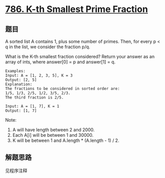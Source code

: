 # [786. K-th Smallest Prime Fraction](https://leetcode-cn.com/problems/k-th-smallest-prime-fraction/)

## 题目

A sorted list A contains 1, plus some number of primes. Then, for every p < q in the list, we consider the fraction p/q.

What is the K-th smallest fraction considered? Return your answer as an array of ints, where answer[0] = p and answer[1] = q.

```text
Examples:
Input: A = [1, 2, 3, 5], K = 3
Output: [2, 5]
Explanation:
The fractions to be considered in sorted order are:
1/5, 1/3, 2/5, 1/2, 3/5, 2/3.
The third fraction is 2/5.

Input: A = [1, 7], K = 1
Output: [1, 7]
```

Note:

1. A will have length between 2 and 2000.
1. Each A[i] will be between 1 and 30000.
1. K will be between 1 and A.length * (A.length - 1) / 2.

## 解题思路

见程序注释
